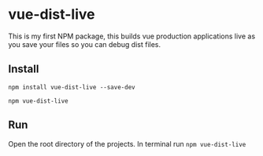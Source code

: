 # vue-dist-live

This is my first NPM package, this builds vue production applications live as you save your files so you can debug dist files.

## Install
`npm install vue-dist-live --save-dev`

`npm vue-dist-live`

## Run
Open the root directory of the projects.
In terminal run `npm vue-dist-live`
